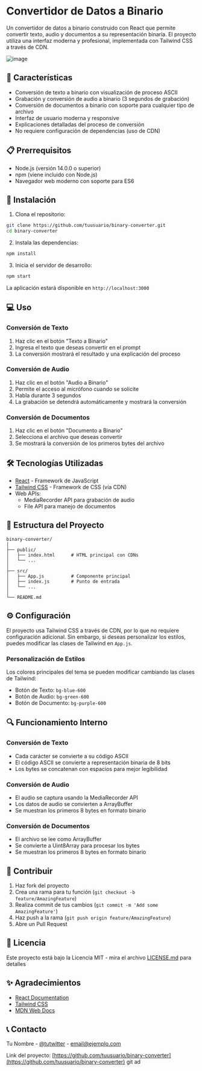 # Convertidor de Datos a Binario

Un convertidor de datos a binario construido con React que permite convertir texto, audio y documentos a su representación binaria. El proyecto utiliza una interfaz moderna y profesional, implementada con Tailwind CSS a través de CDN.

![image](https://github.com/user-attachments/assets/47b191d1-1e12-4eb7-984f-e436986921a6)


## 🚀 Características

- Conversión de texto a binario con visualización de proceso ASCII
- Grabación y conversión de audio a binario (3 segundos de grabación)
- Conversión de documentos a binario con soporte para cualquier tipo de archivo
- Interfaz de usuario moderna y responsive
- Explicaciones detalladas del proceso de conversión
- No requiere configuración de dependencias (uso de CDN)

## 📋 Prerrequisitos

- Node.js (versión 14.0.0 o superior)
- npm (viene incluido con Node.js)
- Navegador web moderno con soporte para ES6

## 🔧 Instalación

1. Clona el repositorio:

```bash
git clone https://github.com/tuusuario/binary-converter.git
cd binary-converter
```

2. Instala las dependencias:

```bash
npm install
```

3. Inicia el servidor de desarrollo:

```bash
npm start
```

La aplicación estará disponible en `http://localhost:3000`

## 💻 Uso

### Conversión de Texto

1. Haz clic en el botón "Texto a Binario"
2. Ingresa el texto que deseas convertir en el prompt
3. La conversión mostrará el resultado y una explicación del proceso

### Conversión de Audio

1. Haz clic en el botón "Audio a Binario"
2. Permite el acceso al micrófono cuando se solicite
3. Habla durante 3 segundos
4. La grabación se detendrá automáticamente y mostrará la conversión

### Conversión de Documentos

1. Haz clic en el botón "Documento a Binario"
2. Selecciona el archivo que deseas convertir
3. Se mostrará la conversión de los primeros bytes del archivo

## 🛠️ Tecnologías Utilizadas

- [React](https://reactjs.org/) - Framework de JavaScript
- [Tailwind CSS](https://tailwindcss.com/) - Framework de CSS (vía CDN)
- Web APIs:
  - MediaRecorder API para grabación de audio
  - File API para manejo de documentos

## 📁 Estructura del Proyecto

```
binary-converter/
│
├── public/
│   ├── index.html      # HTML principal con CDNs
│   └── ...
│
├── src/
│   ├── App.js          # Componente principal
│   ├── index.js        # Punto de entrada
│   └── ...
│
└── README.md
```

## ⚙️ Configuración

El proyecto usa Tailwind CSS a través de CDN, por lo que no requiere configuración adicional. Sin embargo, si deseas personalizar los estilos, puedes modificar las clases de Tailwind en `App.js`.

### Personalización de Estilos

Los colores principales del tema se pueden modificar cambiando las clases de Tailwind:

- Botón de Texto: `bg-blue-600`
- Botón de Audio: `bg-green-600`
- Botón de Documento: `bg-purple-600`

## 🔍 Funcionamiento Interno

### Conversión de Texto

- Cada carácter se convierte a su código ASCII
- El código ASCII se convierte a representación binaria de 8 bits
- Los bytes se concatenan con espacios para mejor legibilidad

### Conversión de Audio

- El audio se captura usando la MediaRecorder API
- Los datos de audio se convierten a ArrayBuffer
- Se muestran los primeros 8 bytes en formato binario

### Conversión de Documentos

- El archivo se lee como ArrayBuffer
- Se convierte a Uint8Array para procesar los bytes
- Se muestran los primeros 8 bytes en formato binario

## 🤝 Contribuir

1. Haz fork del proyecto
2. Crea una rama para tu función (`git checkout -b feature/AmazingFeature`)
3. Realiza commit de tus cambios (`git commit -m 'Add some AmazingFeature'`)
4. Haz push a la rama (`git push origin feature/AmazingFeature`)
5. Abre un Pull Request

## 📄 Licencia

Este proyecto está bajo la Licencia MIT - mira el archivo [LICENSE.md](LICENSE.md) para detalles

## ✨ Agradecimientos

- [React Documentation](https://reactjs.org/docs)
- [Tailwind CSS](https://tailwindcss.com/)
- [MDN Web Docs](https://developer.mozilla.org/)

## 📞 Contacto

Tu Nombre - [@tutwitter](https://twitter.com/tutwitter) - email@ejemplo.com

Link del proyecto: [https://github.com/tuusuario/binary-converter](https://github.com/tuusuario/binary-converter)
git ad
